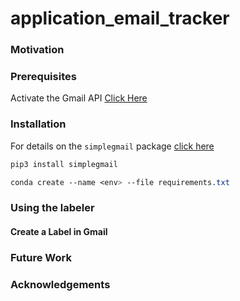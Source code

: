 # application_email_tracker

### Motivation

### Prerequisites

Activate the Gmail API [Click Here](https://developers.google.com/gmail/api/quickstart/python)

### Installation

For details on the `simplegmail` package [click here](https://pypi.org/project/simplegmail/)

```SCSS
pip3 install simplegmail
```
```SCSS
conda create --name <env> --file requirements.txt
```
### Using the labeler

#### Create a Label in Gmail

### Future Work

### Acknowledgements
